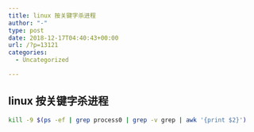 ```yaml
---
title: linux 按关键字杀进程
author: "-"
type: post
date: 2018-12-17T04:40:43+00:00
url: /?p=13121
categories:
  - Uncategorized

---
```

## linux 按关键字杀进程
```bash
kill -9 $(ps -ef | grep process0 | grep -v grep | awk '{print $2}')
```